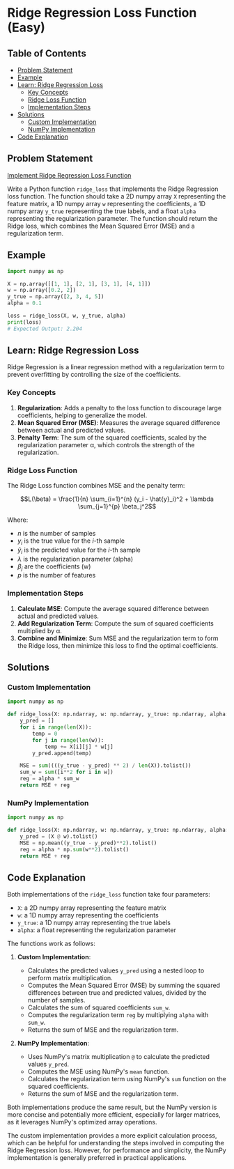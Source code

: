 # Ridge Regression Loss Function (Easy)

## Table of Contents

- [Problem Statement](#problem-statement)
- [Example](#example)
- [Learn: Ridge Regression Loss](#learn-ridge-regression-loss)
  - [Key Concepts](#key-concepts)
  - [Ridge Loss Function](#ridge-loss-function)
  - [Implementation Steps](#implementation-steps)
- [Solutions](#solutions)
  - [Custom Implementation](#custom-implementation)
  - [NumPy Implementation](#numpy-implementation)
- [Code Explanation](#code-explanation)

## Problem Statement

[Implement Ridge Regression Loss Function](https://www.deep-ml.com/problem/Ridge%20Regression%20Loss)

Write a Python function `ridge_loss` that implements the Ridge Regression loss function. The function should take a 2D numpy array `X` representing the feature matrix, a 1D numpy array `w` representing the coefficients, a 1D numpy array `y_true` representing the true labels, and a float `alpha` representing the regularization parameter. The function should return the Ridge loss, which combines the Mean Squared Error (MSE) and a regularization term.

## Example

```python
import numpy as np

X = np.array([[1, 1], [2, 1], [3, 1], [4, 1]])
w = np.array([0.2, 2])
y_true = np.array([2, 3, 4, 5])
alpha = 0.1

loss = ridge_loss(X, w, y_true, alpha)
print(loss)
# Expected Output: 2.204
```

## Learn: Ridge Regression Loss

Ridge Regression is a linear regression method with a regularization term to prevent overfitting by controlling the size of the coefficients.

### Key Concepts

1. **Regularization**: Adds a penalty to the loss function to discourage large coefficients, helping to generalize the model.
2. **Mean Squared Error (MSE)**: Measures the average squared difference between actual and predicted values.
3. **Penalty Term**: The sum of the squared coefficients, scaled by the regularization parameter α, which controls the strength of the regularization.

### Ridge Loss Function

The Ridge Loss function combines MSE and the penalty term:

$$L(\beta) = \frac{1}{n} \sum_{i=1}^{n} (y_i - \hat{y}_i)^2 + \lambda \sum_{j=1}^{p} \beta_j^2$$

Where:
- $n$ is the number of samples
- $y_i$ is the true value for the $i$-th sample
- $\hat{y}_i$ is the predicted value for the $i$-th sample
- $\lambda$ is the regularization parameter (alpha)
- $\beta_j$ are the coefficients (w)
- $p$ is the number of features

### Implementation Steps

1. **Calculate MSE**: Compute the average squared difference between actual and predicted values.
2. **Add Regularization Term**: Compute the sum of squared coefficients multiplied by α.
3. **Combine and Minimize**: Sum MSE and the regularization term to form the Ridge loss, then minimize this loss to find the optimal coefficients.

## Solutions

### Custom Implementation

```python
import numpy as np

def ridge_loss(X: np.ndarray, w: np.ndarray, y_true: np.ndarray, alpha: float) -> float:
    y_pred = []
    for i in range(len(X)):
        temp = 0
        for j in range(len(w)):
            temp += X[i][j] * w[j]
        y_pred.append(temp)

    MSE = sum((((y_true - y_pred) ** 2) / len(X)).tolist())
    sum_w = sum([i**2 for i in w])
    reg = alpha * sum_w
    return MSE + reg
```

### NumPy Implementation

```python
import numpy as np

def ridge_loss(X: np.ndarray, w: np.ndarray, y_true: np.ndarray, alpha: float) -> float:
    y_pred = (X @ w).tolist()
    MSE = np.mean((y_true - y_pred)**2).tolist()
    reg = alpha * np.sum(w**2).tolist()
    return MSE + reg
```

## Code Explanation

Both implementations of the `ridge_loss` function take four parameters:
- `X`: a 2D numpy array representing the feature matrix
- `w`: a 1D numpy array representing the coefficients
- `y_true`: a 1D numpy array representing the true labels
- `alpha`: a float representing the regularization parameter

The functions work as follows:

1. **Custom Implementation**:
   - Calculates the predicted values `y_pred` using a nested loop to perform matrix multiplication.
   - Computes the Mean Squared Error (MSE) by summing the squared differences between true and predicted values, divided by the number of samples.
   - Calculates the sum of squared coefficients `sum_w`.
   - Computes the regularization term `reg` by multiplying `alpha` with `sum_w`.
   - Returns the sum of MSE and the regularization term.

2. **NumPy Implementation**:
   - Uses NumPy's matrix multiplication `@` to calculate the predicted values `y_pred`.
   - Computes the MSE using NumPy's `mean` function.
   - Calculates the regularization term using NumPy's `sum` function on the squared coefficients.
   - Returns the sum of MSE and the regularization term.

Both implementations produce the same result, but the NumPy version is more concise and potentially more efficient, especially for larger matrices, as it leverages NumPy's optimized array operations.

The custom implementation provides a more explicit calculation process, which can be helpful for understanding the steps involved in computing the Ridge Regression loss. However, for performance and simplicity, the NumPy implementation is generally preferred in practical applications.
